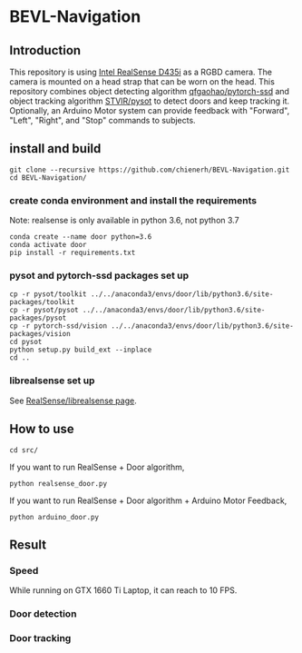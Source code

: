 # BEVL-Navigation

## Introduction
This repository is using [Intel RealSense D435i](https://www.intelrealsense.com/depth-camera-d435i/) as a RGBD camera. The camera is mounted on a head strap that can be worn on the head. This repository combines object detecting algorithm [qfgaohao/pytorch-ssd](https://github.com/qfgaohao/pytorch-ssd) and object tracking algorithm [STVIR/pysot](https://github.com/STVIR/pysot) to detect doors and keep tracking it. Optionally, an Arduino Motor system can provide feedback with "Forward", "Left", "Right", and "Stop" commands to subjects.

## install and build
```
git clone --recursive https://github.com/chienerh/BEVL-Navigation.git
cd BEVL-Navigation/
```
### create conda environment and install the requirements
Note: realsense is only available in python 3.6, not python 3.7

```
conda create --name door python=3.6
conda activate door
pip install -r requirements.txt
```
### pysot and pytorch-ssd packages set up
```
cp -r pysot/toolkit ../../anaconda3/envs/door/lib/python3.6/site-packages/toolkit
cp -r pysot/pysot ../../anaconda3/envs/door/lib/python3.6/site-packages/pysot
cp -r pytorch-ssd/vision ../../anaconda3/envs/door/lib/python3.6/site-packages/vision
cd pysot
python setup.py build_ext --inplace
cd ..
```
### librealsense set up
See [RealSense/librealsense page](https://github.com/IntelRealSense/librealsense/tree/master/wrappers/python).

## How to use
```
cd src/
```
If you want to run RealSense + Door algorithm,
```
python realsense_door.py
```
If you want to run RealSense + Door algorithm + Arduino Motor Feedback,
```
python arduino_door.py
```

## Result
### Speed
While running on GTX 1660 Ti Laptop, it can reach to 10 FPS.
### Door detection
### Door tracking
